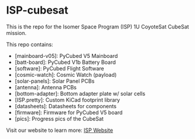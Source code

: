 # ISP-cubesat
This is the repo for the Isomer Space Program (ISP) 1U CoyoteSat CubeSat mission.

This repo contains:
- [mainboard-v05]: PyCubed V5 Mainboard  
- [batt-board]: PyCubed V1b Battery Board
- [software]: PyCubed Flight Software  
- [cosmic-watch]: Cosmic Watch (payload)
- [solar-panels]: Solar Panel PCBs
- [antenna]: Antenna PCBs
- [bottom-adapter]: Bottom adapter plate w/ solar cells
- [ISP.pretty]: Custom KiCad footprint library
- [datasheets]: Datasheets for components 
- [firmware]: Firmware for PyCubed V5 board
- [pics]: Progress pics of the CubeSat

Visit our website to learn more: [ISP Website](https://isomer.space)
